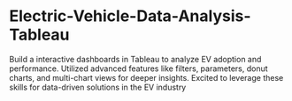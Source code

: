 # Electric-Vehicle-Data-Analysis-Tableau
Build a interactive dashboards in Tableau to analyze EV adoption and performance. Utilized advanced features like filters, parameters, donut charts, and multi-chart views for deeper insights. Excited to leverage these skills for data-driven solutions in the EV industry
